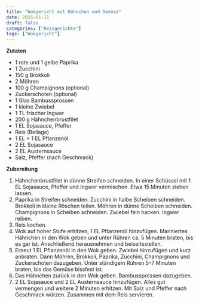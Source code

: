 ```yaml
---
title: "Wokgericht mit Hähnchen und Gemüse"
date: 2025-01-11
draft: false
categories: ["Reisgerichte"]
tags: ["Wokgericht"]
---
```


<div class="container2col">

  <div class="zutaten">

  **Zutaten**  
  - 1 rote und 1 gelbe Paprika  
  - 1 Zucchini  
  - 150 g Brokkoli  
  - 2 Möhren  
  - 100 g Champignons (optional)
  - Zuckerschoten (optional)
  - 1 Glas Bambussprossen
  - 1 kleine Zwiebel  
  - 1 TL frischer Ingwer  
  - 200 g Hähnchenbrustfilet  
  - 1 EL Sojasauce, Pfeffer  
  - Reis (Beilage)  
  - 1 EL + 1 EL Pflanzenöl  
  - 2 EL Sojasauce  
  - 2 EL Austernsauce  
  - Salz, Pfeffer (nach Geschmack)

  </div>

  <div class="zubereitung">

  **Zubereitung**  
  1. Hähnchenbrustfilet in dünne Streifen schneiden. In einer Schüssel mit 1 EL Sojasauce, Pfeffer und Ingwer vermischen. Etwa 15 Minuten ziehen lassen. 
  2. Paprika in Streifen schneiden. Zucchini in halbe Scheiben schneiden. Brokkoli in kleine Röschen teilen. Möhren in dünne Scheiben schneiden. Champignons in Scheiben schneiden. Zwiebel fein hacken. Ingwer reiben.  
  3. Reis kochen.
  3. Wok auf hoher Stufe erhitzen, 1 EL Pflanzenöl hinzufügen. Mariniertes Hähnchen in den Wok geben und unter Rühren ca. 5 Minuten braten, bis es gar ist. Anschließend herausnehmen und beiseitestellen.  
  4. Erneut 1 EL Pflanzenöl in den Wok geben. Zwiebel hinzufügen und kurz anbraten. Dann Möhren, Brokkoli, Paprika, Zucchini, Champignons und Zuckerschoten dazugeben. Unter ständigem Rühren 5–7 Minuten braten, bis das Gemüse bissfest ist. 
  5. Das Hähnchen zurück in den Wok geben. Bambussprossen dazugeben.
  5. 2 EL Sojasauce und 2 EL Austernsauce hinzufügen. Alles gut vermengen und weitere 2 Minuten erhitzen. Mit Salz und Pfeffer nach Geschmack würzen. Zusammen mit dem Reis servieren.  

  </div>

</div>
